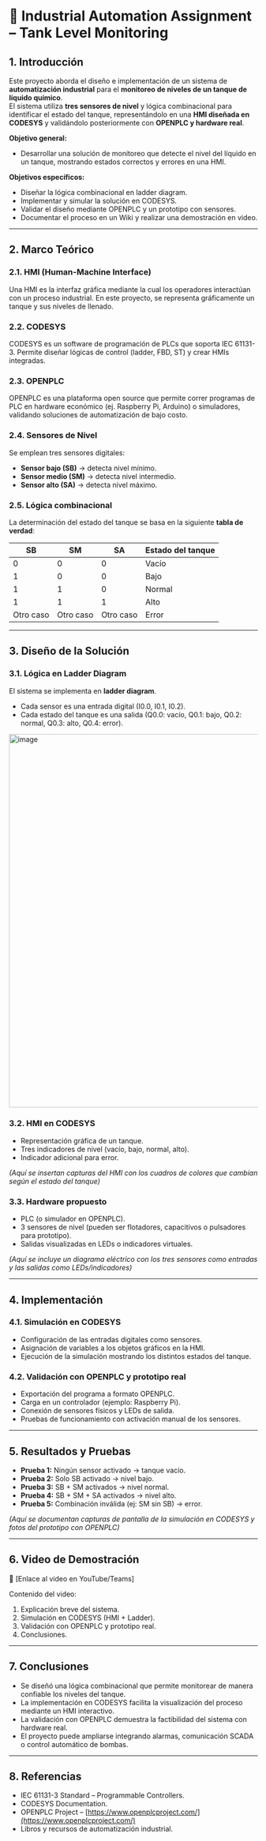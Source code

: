 # 📘 Industrial Automation Assignment – Tank Level Monitoring

## 1. Introducción  
Este proyecto aborda el diseño e implementación de un sistema de **automatización industrial** para el **monitoreo de niveles de un tanque de líquido químico**.  
El sistema utiliza **tres sensores de nivel** y lógica combinacional para identificar el estado del tanque, representándolo en una **HMI diseñada en CODESYS** y validándolo posteriormente con **OPENPLC y hardware real**.  

**Objetivo general:**  
- Desarrollar una solución de monitoreo que detecte el nivel del líquido en un tanque, mostrando estados correctos y errores en una HMI.  

**Objetivos específicos:**  
- Diseñar la lógica combinacional en ladder diagram.  
- Implementar y simular la solución en CODESYS.  
- Validar el diseño mediante OPENPLC y un prototipo con sensores.  
- Documentar el proceso en un Wiki y realizar una demostración en video.  

---

## 2. Marco Teórico  

### 2.1. HMI (Human-Machine Interface)  
Una HMI es la interfaz gráfica mediante la cual los operadores interactúan con un proceso industrial. En este proyecto, se representa gráficamente un tanque y sus niveles de llenado.  

### 2.2. CODESYS  
CODESYS es un software de programación de PLCs que soporta IEC 61131-3. Permite diseñar lógicas de control (ladder, FBD, ST) y crear HMIs integradas.  

### 2.3. OPENPLC  
OPENPLC es una plataforma open source que permite correr programas de PLC en hardware económico (ej. Raspberry Pi, Arduino) o simuladores, validando soluciones de automatización de bajo costo.  

### 2.4. Sensores de Nivel  
Se emplean tres sensores digitales:  
- **Sensor bajo (SB)** → detecta nivel mínimo.  
- **Sensor medio (SM)** → detecta nivel intermedio.  
- **Sensor alto (SA)** → detecta nivel máximo.  

### 2.5. Lógica combinacional  
La determinación del estado del tanque se basa en la siguiente **tabla de verdad**:  

| SB | SM | SA | Estado del tanque |
|----|----|----|-------------------|
| 0  | 0  | 0  | Vacío             |
| 1  | 0  | 0  | Bajo              |
| 1  | 1  | 0  | Normal            |
| 1  | 1  | 1  | Alto              |
| Otro caso | Otro caso | Otro caso | Error |

---

## 3. Diseño de la Solución  

### 3.1. Lógica en Ladder Diagram  
El sistema se implementa en **ladder diagram**.  
- Cada sensor es una entrada digital (I0.0, I0.1, I0.2).  
- Cada estado del tanque es una salida (Q0.0: vacío, Q0.1: bajo, Q0.2: normal, Q0.3: alto, Q0.4: error).  

<img width="1228" height="757" alt="image" src="https://github.com/user-attachments/assets/aee9893e-ee19-4d7d-8dd6-476334877e14" />


### 3.2. HMI en CODESYS  
- Representación gráfica de un tanque.  
- Tres indicadores de nivel (vacío, bajo, normal, alto).  
- Indicador adicional para error.  

*(Aquí se insertan capturas del HMI con los cuadros de colores que cambian según el estado del tanque)*  

### 3.3. Hardware propuesto  
- PLC (o simulador en OPENPLC).  
- 3 sensores de nivel (pueden ser flotadores, capacitivos o pulsadores para prototipo).  
- Salidas visualizadas en LEDs o indicadores virtuales.  

*(Aquí se incluye un diagrama eléctrico con los tres sensores como entradas y las salidas como LEDs/indicadores)*  

---

## 4. Implementación  

### 4.1. Simulación en CODESYS  
- Configuración de las entradas digitales como sensores.  
- Asignación de variables a los objetos gráficos en la HMI.  
- Ejecución de la simulación mostrando los distintos estados del tanque.  

### 4.2. Validación con OPENPLC y prototipo real  
- Exportación del programa a formato OPENPLC.  
- Carga en un controlador (ejemplo: Raspberry Pi).  
- Conexión de sensores físicos y LEDs de salida.  
- Pruebas de funcionamiento con activación manual de los sensores.  

---

## 5. Resultados y Pruebas  

- **Prueba 1:** Ningún sensor activado → tanque vacío.  
- **Prueba 2:** Solo SB activado → nivel bajo.  
- **Prueba 3:** SB + SM activados → nivel normal.  
- **Prueba 4:** SB + SM + SA activados → nivel alto.  
- **Prueba 5:** Combinación inválida (ej: SM sin SB) → error.  

*(Aquí se documentan capturas de pantalla de la simulación en CODESYS y fotos del prototipo con OPENPLC)*  

---

## 6. Video de Demostración  

🎥 [Enlace al video en YouTube/Teams]  

Contenido del video:  
1. Explicación breve del sistema.  
2. Simulación en CODESYS (HMI + Ladder).  
3. Validación con OPENPLC y prototipo real.  
4. Conclusiones.  

---

## 7. Conclusiones  

- Se diseñó una lógica combinacional que permite monitorear de manera confiable los niveles del tanque.  
- La implementación en CODESYS facilita la visualización del proceso mediante un HMI interactivo.  
- La validación con OPENPLC demuestra la factibilidad del sistema con hardware real.  
- El proyecto puede ampliarse integrando alarmas, comunicación SCADA o control automático de bombas.  

---

## 8. Referencias  

- IEC 61131-3 Standard – Programmable Controllers.  
- CODESYS Documentation.  
- OPENPLC Project – [https://www.openplcproject.com/](https://www.openplcproject.com/)  
- Libros y recursos de automatización industrial.  
